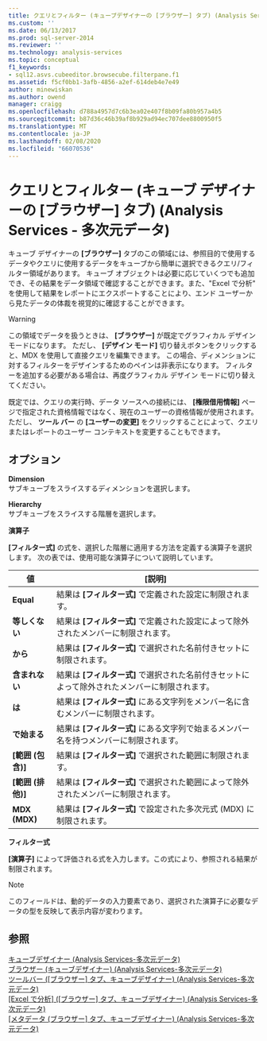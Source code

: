 ```yaml
---
title: クエリとフィルター (キューブデザイナーの [ブラウザー] タブ) (Analysis Services-多次元データ) |Microsoft Docs
ms.custom: ''
ms.date: 06/13/2017
ms.prod: sql-server-2014
ms.reviewer: ''
ms.technology: analysis-services
ms.topic: conceptual
f1_keywords:
- sql12.asvs.cubeeditor.browsecube.filterpane.f1
ms.assetid: f5cf0bb1-3afb-4856-a2ef-614deb4e7e49
author: minewiskan
ms.author: owend
manager: craigg
ms.openlocfilehash: d788a4957d7c6b3ea02e407f8b09fa80b957a4b5
ms.sourcegitcommit: b87d36c46b39af8b929ad94ec707dee8800950f5
ms.translationtype: MT
ms.contentlocale: ja-JP
ms.lasthandoff: 02/08/2020
ms.locfileid: "66070536"
---
```

# <a name="query-and-filter-browser-tab-cube-designer-analysis-services---multidimensional-data"></a>クエリとフィルター (キューブ デザイナーの [ブラウザー] タブ) (Analysis Services - 多次元データ)
  キューブ デザイナーの **[ブラウザー]** タブのこの領域には、参照目的で使用するデータやクエリに使用するデータをキューブから簡単に選択できるクエリ/フィルター領域があります。 キューブ オブジェクトは必要に応じていくつでも追加でき、その結果をデータ領域で確認することができます。また、"Excel で分析" を使用して結果をレポートにエクスポートすることにより、エンド ユーザーから見たデータの体裁を視覚的に確認することができます。  
  
> [!WARNING]  
>  この領域でデータを扱うときは、 **[ブラウザー]** が既定でグラフィカル デザイン モードになります。 ただし、 **[デザイン モード]** 切り替えボタンをクリックすると、MDX を使用して直接クエリを編集できます。 この場合、ディメンションに対するフィルターをデザインするためのペインは非表示になります。 フィルターを追加する必要がある場合は、再度グラフィカル デザイン モードに切り替えてください。  
  
 既定では、クエリの実行時、データ ソースへの接続には、 **[権限借用情報]** ページで指定された資格情報ではなく、現在のユーザーの資格情報が使用されます。 ただし、 **ツール バー** の **[ユーザーの変更]** をクリックすることによって、クエリまたはレポートのユーザー コンテキストを変更することもできます。  
  
## <a name="options"></a>オプション  
 **Dimension**  
 サブキューブをスライスするディメンションを選択します。  
  
 **Hierarchy**  
 サブキューブをスライスする階層を選択します。  
  
 **演算子**  
 
  **[フィルター式]** の式を、選択した階層に適用する方法を定義する演算子を選択します。 次の表では、使用可能な演算子について説明しています。  
  
|値|[説明]|  
|-----------|-----------------|  
|**Equal**|結果は **[フィルター式]** で定義された設定に制限されます。|  
|**等しくない**|結果は **[フィルター式]** で定義された設定によって除外されたメンバーに制限されます。|  
|**から**|結果は **[フィルター式]** で選択された名前付きセットに制限されます。|  
|**含まれない**|結果は **[フィルター式]** で選択された名前付きセットによって除外されたメンバーに制限されます。|  
|**は**|結果は **[フィルター式]** にある文字列をメンバー名に含むメンバーに制限されます。|  
|**で始まる**|結果は **[フィルター式]** にある文字列で始まるメンバー名を持つメンバーに制限されます。|  
|**[範囲 (包含)]**|結果は **[フィルター式]** で選択された範囲に制限されます。|  
|**[範囲 (排他)]**|結果は **[フィルター式]** で選択された範囲によって除外されたメンバーに制限されます。|  
|**MDX (MDX)**|結果は **[フィルター式]** で設定された多次元式 (MDX) に制限されます。|  
  
 **フィルター式**  
 
  **[演算子]** によって評価される式を入力します。この式により、参照される結果が制限されます。  
  
> [!NOTE]  
>  このフィールドは、動的データの入力要素であり、選択された演算子に必要なデータの型を反映して表示内容が変わります。  
  
## <a name="see-also"></a>参照  
 [キューブデザイナー &#40;Analysis Services-多次元データ&#41;](cube-designer-analysis-services-multidimensional-data.md)   
 [ブラウザー &#40;キューブデザイナー&#41; &#40;Analysis Services-多次元データ&#41;](browser-cube-designer-analysis-services-multidimensional-data.md)   
 [ツールバー &#40;[ブラウザー] タブ、キューブデザイナー&#41; &#40;Analysis Services-多次元データ&#41;](toolbar-browser-tab-cube-designer-analysis-services-multidimensional-data.md)   
 [[Excel で分析] &#40;[ブラウザー] タブ、キューブデザイナー&#41; &#40;Analysis Services-多次元データ&#41;](analyze-in-excel-browser-cube-designer-analysis-services-multidimensional-data.md)   
 [[メタデータ &#40;ブラウザー] タブ、キューブデザイナー&#41; &#40;Analysis Services-多次元データ&#41;](metadata-browser-tab-cube-designer-analysis-services-multidimensional-data.md)  
  
  
